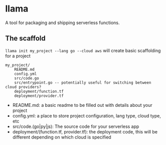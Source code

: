 # llama

A tool for packaging and shipping serverless functions.

## The scaffold

`llama init my_project --lang go --cloud aws` will create basic scaffolding for a project

```
my_project/
    README.md
    config.yml
    src/code.go
    src/entrypoint.go -- potentially useful for switching between cloud providers?
    deployment/function.tf
    deployment/provider.tf
```

- README.md: a basic readme to be filled out with details about your project
- config.yml: a place to store project configuration, lang type, cloud type, etc
- src/code.(go|py|js): The source code for your serverless app
- deployment/(function.tf, provider.tf): the deployment code, this will be different depending on which cloud is specified
